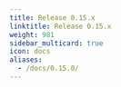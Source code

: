 ```yaml
---
title: Release 0.15.x
linktitle: Release 0.15.x
weight: 981
sidebar_multicard: true
icon: docs
aliases:
  - /docs/0.15.0/
---
```

